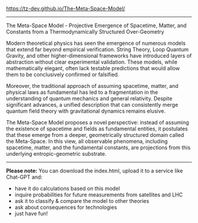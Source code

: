 https://tz-dev.github.io/The-Meta-Space-Model/

---

The Meta-Space Model - Projective Emergence of Spacetime, Matter, and Constants from a Thermodynamically Structured Over-Geometry

Modern theoretical physics has seen the emergence of numerous models that extend far beyond empirical verification. String Theory, Loop Quantum Gravity, and other higher-dimensional frameworks have introduced layers of abstraction without clear experimental validation. These models, while mathematically elegant, often lack testable predictions that would allow them to be conclusively confirmed or falsified.

Moreover, the traditional approach of assuming spacetime, matter, and physical laws as fundamental has led to a fragmentation in the understanding of quantum mechanics and general relativity. Despite significant advances, a unified description that can consistently merge quantum field theory with gravitational dynamics remains elusive.

The Meta-Space Model proposes a novel perspective: instead of assuming the existence of spacetime and fields as fundamental entities, it postulates that these emerge from a deeper, geometrically structured domain called the Meta-Space. In this view, all observable phenomena, including spacetime, matter, and the fundamental constants, are projections from this underlying entropic-geometric substrate. 

---

**Please note:** You can download the index.html, upload it to a service like Chat-GPT and:
- have it do calculations based on this model
- inquire probabilities for future measurements from satellites and LHC
- ask it to classify & compare the model to other theories
- ask about consequences for technologies
- just have fun!

